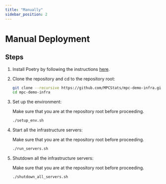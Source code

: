 ```yaml
---
title: "Manually"
sidebar_position: 2
---
```


# Manual Deployment

## Steps
1. Install Poetry by following the instructions [here](https://python-poetry.org/docs/#installation).

1. Clone the repository and cd to the repository root:

   ```bash
   git clone --recursive https://github.com/MPCStats/mpc-demo-infra.git
   cd mpc-demo-infra
   ```

1. Set up the environment:

   Make sure that you are at the repository root before proceeding.

   ```bash
   ./setup_env.sh
   ```

1. Start all the infrastructure servers:

   Make sure that you are at the repository root before proceeding.

   ```bash
   ./run_servers.sh
   ```

1. Shutdown all the infrastructure servers:

   Make sure that you are at the repository root before proceeding.

   ```bash
   ./shutdown_all_servers.sh
   ```
